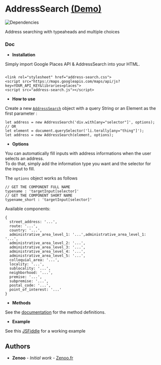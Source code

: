 # AddressSearch [(Demo)](https://jsfiddle.net/Zenoo0/tqo1mxsc/)

![Dependencies](https://david-dm.org/Zenoo/address-search.svg)

Address searching with typeaheads and multiple choices

### Doc

* **Installation**

Simply import Google Places API & AddressSearch into your HTML.
```

<link rel="stylesheet" href="address-search.css">
<script src="https://maps.googleapis.com/maps/api/js?key=YOUR_API_KEY&libraries=places">
<script src="address-search.js"></script>
```
* **How to use**

Create a new [`AddressSearch`](https://zenoo.github.io/address-search/AddressSearch.html) object with a query String or an Element as the first parameter :
```
let address = new AddressSearch('div.with[any="selector"]', options);
// OR
let element = document.querySelector('li.terally[any="thing"]');
let address = new AddressSearch(element, options);
```
* **Options**

You can automatically fill inputs with address informations when the user selects an address.  
To do that, simply add the information type you want and the selector for the input to fill.


The `options` object works as follows
```
// GET THE COMPONENT FULL NAME
typename : 'targetInput[selector]'
// GET THE COMPONENT SHORT NAME
typename_short : 'targetInput[selector]'
```

Available components:
```
{
  street_address: '...',
  route: '...',
  country: '...',
  administrative_area_level_1: '...',administrative_area_level_1: '...',
  administrative_area_level_2: '...',
  administrative_area_level_3: '...',
  administrative_area_level_4: '...',
  administrative_area_level_5: '...',
  colloquial_area: '...',
  locality: '...',
  sublocality: '...',
  neighborhood: '...',
  premise: '...',
  subpremise: '...',
  postal_code: '...',
  point_of_interest: '...'
}
```
* **Methods**

See the [documentation](https://zenoo.github.io/address-search/AddressSearch.html) for the method definitions.  

* **Example**

See this [JSFiddle](https://jsfiddle.net/Zenoo0/tqo1mxsc/) for a working example


## Authors

* **Zenoo** - *Initial work* - [Zenoo.fr](https://zenoo.fr)
